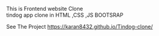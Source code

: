 This is Frontend website Clone  
tindog app clone in HTML ,CSS ,JS BOOTSRAP

See The Project
https://karan8432.github.io/Tindog-clone/
